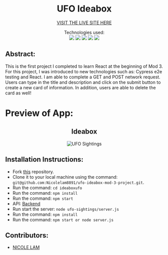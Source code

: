 <div align="center">
<h1> UFO Ideabox </h1>

[VISIT THE LIVE SITE HERE](ufo-ideabox-mod-3-project.vercel.app)


Technologies used:<br>
  <img src="https://img.shields.io/badge/React-20232A?style=for-the-badge&logo=react&logoColor=61DAFB" />
  <img src="https://img.shields.io/badge/CSS3-1572B6?style=for-the-badge&logo=css3&logoColor=white" />
  <img src="https://img.shields.io/badge/HTML5-E34F26?style=for-the-badge&logo=html5&logoColor=white" />
  <img src="https://img.shields.io/badge/vercel-%23000000.svg?style=for-the-badge&logo=vercel&logoColor=white" />
  <img src="https://img.shields.io/badge/-cypress-%23E5E5E5?style=for-the-badge&logo=cypress&logoColor=058a5e" />
  <br>

</div>

## Abstract: 
This is the first project I completed to learn React at the beginning of Mod 3. For this project, I was introduced to new technologies such as: Cypress e2e testing and React. I am able to complete a GET and POST network request. Users can type in the title and description and click on the submit button to create a new card of information. In addition, users are able to delete the card as well! 

# Preview of App:
 <div align='center'> 
  <h2> Ideabox </h2>
   
   ![UFO Sightings](https://github.com/Nicolelam8891/ufo-ideabox-mod-3-project/assets/132624450/40d12284-a548-49a4-8b56-8b6dfbac7528)

 </div>
 
## Installation Instructions:

- Fork [this](https://github.com/Nicolelam8891/ufo-ideabox-mod-3-project) repository. 
- Clone it to your local machine using the command: `git@github.com:Nicolelam8891/ufo-ideabox-mod-3-project.git`.
- Run the command: `cd ideaboxufo`
- Run the command: `npm install`
- Run the command: `npm start`
- API: [Backend](https://github.com/turingschool-examples/react-practice-servers/blob/main/ufo-sightings/README.md)
- Run start the server: `node ufo-sightings/server.js`
- Run the command: `npm install`
- Run the command: `npm start or node server.js`

## Contributors:
- [NICOLE LAM](https://github.com/Nicolelam8891)
